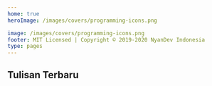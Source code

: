 ```yaml
---
home: true
heroImage: /images/covers/programming-icons.png

image: /images/covers/programming-icons.png
footer: MIT Licensed | Copyright © 2019-2020 NyanDev Indonesia
type: pages
---
```


## Tulisan Terbaru

<BlogIndex limit="20" />

